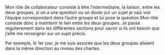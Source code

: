 Mon rôle de collaborateur consiste à être l’intermediaire, la liaison, entre les deux groupes, si on a une question ou un doute sur un sujet je vais voir l’équipe correspondant dans l’autre groupe et lui pose la question.Mon rôle consiste donc à maintenir le lien entre les deux groupes. Je passe  regulierement dans les différentes sections pour savoir si ils ont besoin que j’aille me renseigner sur un sujet précis.

Par exemple, le  1er jour, je me suis assurée que les deux groupes allaient dans la même direction au niveau des chartes.
